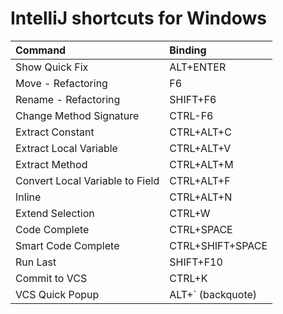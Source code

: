# IntelliJ shortcuts for Windows

| Command                         | Binding     |
| :---                            | :---        |
| Show Quick Fix			           | ALT+ENTER   |
| Move - Refactoring              | F6          |
| Rename - Refactoring            | SHIFT+F6    |
| Change Method Signature         | CTRL-F6     |
| Extract Constant                | CTRL+ALT+C  |
| Extract Local Variable          | CTRL+ALT+V  |
| Extract Method                  | CTRL+ALT+M  |
| Convert Local Variable to Field | CTRL+ALT+F  |
| Inline                          | CTRL+ALT+N  |
| Extend Selection                | CTRL+W      |
| Code Complete                   | CTRL+SPACE  |
| Smart Code Complete             | CTRL+SHIFT+SPACE|
| Run Last                        | SHIFT+F10   |
| Commit to VCS                   | CTRL+K      |
| VCS Quick Popup                 | ALT+` (backquote)|

